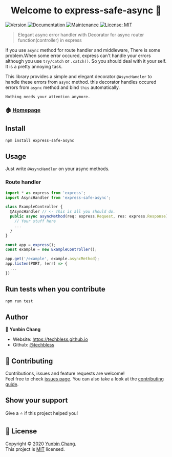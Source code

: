<h1 align="center">Welcome to express-safe-async 👋</h1>
<p>
  <a href="https://www.npmjs.com/package/express-safe-async" target="_blank">
    <img alt="Version" src="https://img.shields.io/npm/v/express-safe-async.svg">
  </a>
  <a href="https://github.com/techbless/express-safe-async#readme" target="_blank">
    <img alt="Documentation" src="https://img.shields.io/badge/documentation-yes-brightgreen.svg" />
  </a>
  <a href="https://github.com/techbless/express-safe-async/graphs/commit-activity" target="_blank">
    <img alt="Maintenance" src="https://img.shields.io/badge/Maintained%3F-yes-green.svg" />
  </a>
  <a href="https://github.com/techbless/express-safe-async/blob/master/LICENSE" target="_blank">
    <img alt="License: MIT" src="https://img.shields.io/github/license/techbless/express-safe-async" />
  </a>
</p>

> Elegant async error handler with Decorator for async router function(controller) in express   



If you use `async` method for route handler and middleware, There is some problem.When some error occured, express can't handle your errors although you use `try/catch` or `.catch()`. So you should deal with it your self. It is a pretty annoying task.   

This library provides a simple and elegant decorator `@AsyncHandler` to handle these errors from `async` method. this decorator handles occured errors from `async` method and bind `this` automatically.   

`Nothing needs your attention anymore.`

### 🏠 [Homepage](https://github.com/techbless/express-safe-async)

## Install

```sh
npm install express-safe-async
```

## Usage

Just write `@AsyncHandler` on your async methods.

### Route handler
```typescript
import * as express from 'express';
import AsyncHandler from 'express-safe-async';

class ExampleController {
  @AsyncHandler // <- This is all you should do.
  public async asyncMethod(req: express.Request, res: express.Response) {
    // Your stuff here
    ...
  }
}

const app = express();
const example = new ExampleController();

app.get('/example', example.asyncMethod);
app.listen(PORT, (err) => {
  ...
})
```

## Run tests when you contribute

```sh
npm run test
```

## Author

👤 **Yunbin Chang**

* Website: https://techbless.github.io
* Github: [@techbless](https://github.com/techbless)

## 🤝 Contributing

Contributions, issues and feature requests are welcome!<br />Feel free to check [issues page](https://github.com/techbless/express-safe-async/issues). You can also take a look at the [contributing guide](https://github.com/techbless/express-safe-async/blob/master/CONTRIBUTING.md).

## Show your support

Give a ⭐️ if this project helped you!

## 📝 License

Copyright © 2020 [Yunbin Chang](https://github.com/techbless).<br />
This project is [MIT](https://github.com/techbless/express-safe-async/blob/master/LICENSE) licensed.
